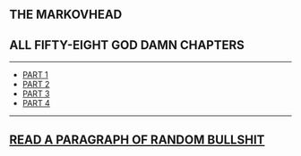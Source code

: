 ## THE MARKOVHEAD
## ALL FIFTY-EIGHT GOD DAMN CHAPTERS

---

* [PART 1](https://scoutquinn.github.io/the-markovhead/the-markovhead-part-1)
* [PART 2](https://scoutquinn.github.io/the-markovhead/the-markovhead-part-2)
* [PART 3](https://scoutquinn.github.io/the-markovhead/the-markovhead-part-3)
* [PART 4](https://scoutquinn.github.io/the-markovhead/the-markovhead-part-4)

---

## [READ A PARAGRAPH OF RANDOM BULLSHIT](https://the-markovhead.herokuapp.com)
